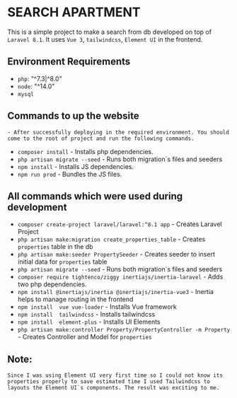 # SEARCH APARTMENT

This is a simple project to make a search from db developed on top of `Laravel 8.1`. It uses `Vue 3`, `tailwindcss`, `Element UI` in the frontend. 

## Environment Requirements
 
 - `php`:  "^7.3|^8.0"
 - `node`:  "^14.0"
 - `mysql`

## Commands to up the website 

    - After successfully deploying in the required environment. You should come to the root of project and run the following commands.

- `composer install` - Installs php dependencies.
- `php artisan migrate --seed` - Runs both migration`s files and seeders
- `npm install` - Installs JS dependencies.
- `npm run prod` - Bundles the JS files.

## All commands which were used during development

- `composer create-project laravel/laravel:^8.1 app` - Creates Laravel Project
- `php artisan make:migration create_properties_table` - Creates `properties` table in the db
- `php artisan make:seeder PropertySeeder` - Creates seeder to insert initial data for `properties` table
- `php artisan migrate --seed` - Runs both migration`s files and seeders
- `composer require tightenco/ziggy inertiajs/inertia-laravel` - Adds two php dependencies.
- `npm install @inertiajs/inertia @inertiajs/inertia-vue3` - Inertia helps to manage routing in the frontend
- `npm install  vue vue-loader` - Installs Vue framework
- `npm install  tailwindcss` - Installs tailwindcss
- `npm install  element-plus` - Installs UI Elements
- `php artisan make:controller Property/PropertyController -m Property` - Creates Controller and Model for `properties`
    


## Note:
    Since I was using Element UI very first time so I could not know its properties properly to save estimated time I used Tailwindcss to layouts the Element UI`s components. The result was exciting to me.